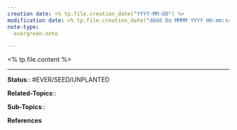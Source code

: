 ```yaml
---
creation date: <% tp.file.creation_date("YYYY-MM-DD") %>
modification date: <% tp.file.creation_date("dddd Do MMMM YYYY HH:mm:ss") %>
note-type: 
  evergreen-note

---
```


<% tp.file.content %>

---

**Status**:: #EVER/SEED/UNPLANTED 

**Related-Topics**:: 
	
**Sub-Topics**::
	
**References**